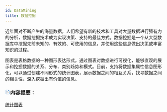 ```yaml
---
id: DataMining
title: 数据挖掘
---
```

近年面对不断产生的海量数据，人们希望有新的技术和工具对大量数据进行强有力的分析，数据挖掘技术成为实现决策、支持的最佳方式。数据挖掘是一个从大型数据库中挖掘先前未知的、有效的、可使用的信息，并使用这些信息做出决策或丰富知识的过程。

图表是表格数据的一种图形表达形式。通过图表对数据进行可视化，能够直观的展示和挖掘数据的关系、分布、类别趋势和模式。目前，支持将数据集属性信息图形化，可以通过创建不同形式的统计图表，展示数据之间的相互关系，找寻数据之间的相关性，深入挖掘出有价值的信息。

### ![](../img/read.gif)内容提要：

 [统计图表](../DataMining/Diagrams/Diagrams1)
